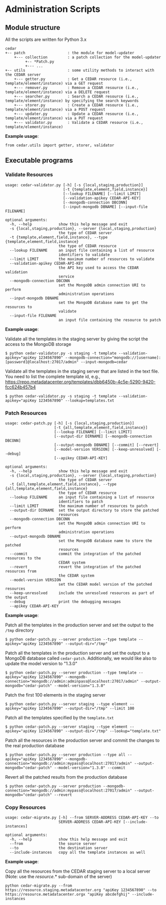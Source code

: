 # Administration Scripts

## Module structure

All the scripts are written for Python 3.x

```buildoutcfg
cedar
+-- patch                   : the module for model-updater
    +--- collection         : a patch collection for the model-updater
         +-- *Patch.py
         +--- ...
+-- utils                   : some utility methods to interact with the CEDAR server
    +--- getter.py          : Get a CEDAR resource (i.e., template/element/instance) via a GET request
    +--- remover.py         : Remove a CEDAR resource (i.e., template/element/instance) via a DELETE request
    +--- searcher.py        : Search a CEDAR resource (i.e., template/element/instance) by specifying the search keywords
    +--- storer.py          : Create a CEDAR resource (i.e., template/element/instance) via a POST request
    +--- updater.py         : Update a CEDAR resource (i.e., template/element/instance) via a PUT request
    +--- validator.py       : Validate a CEDAR resource (i.e., template/element/instance)
```

**Example usage**:
```
from cedar.utils import getter, storer, validator
```

## Executable programs

### Validate Resources

```buildoutcfg
usage: cedar-validator.py [-h] [-s {local,staging,production}]
                          [-t {template,element,field,instance}]
                          [--lookup FILENAME] [--limit LIMIT]
                          [--validation-apikey CEDAR-API-KEY]
                          [--mongodb-connection DBCONN]
                          [--input-mongodb DBNAME] [--input-file FILENAME]

optional arguments:
  -h, --help            show this help message and exit
  -s {local,staging,production}, --server {local,staging,production}
                        the type of CEDAR server
  -t {template,element,field,instance}, --type {template,element,field,instance}
                        the type of CEDAR resource
  --lookup FILENAME     an input file containing a list of resource
                        identifiers to validate
  --limit LIMIT         the maximum number of resources to validate
  --validation-apikey CEDAR-API-KEY
                        the API key used to access the CEDAR validation
                        service
  --mongodb-connection DBCONN
                        set the MongoDB admin connection URI to perform
                        administration operations
  --input-mongodb DBNAME
                        set the MongoDB database name to get the resources to
                        validate
  --input-file FILENAME
                        an input file containing the resource to patch
```

**Example usage**:

Validate all the templates in the staging server by giving the script the access to the MongoDB storage
```buildoutcfg
$ python cedar-validator.py -s staging -t template --validation-apikey="apiKey 1234567890" --mongodb-connection="mongodb://[username]:[password]@localhost:27017/admin" --input-mongodb=cedar
```

Validate all the templates in the staging server that are listed in the text file. You need to list the complete template id, e.g., https://repo.metadatacenter.org/templates/dbb6450b-4c5e-5290-9420-fcc624b457b4
```buildoutcfg
$ python cedar-validator.py -s staging -t template --validation-apikey="apiKey 1234567890" --lookup=templates.txt
```



### Patch Resources

```buildoutcfg
usage: cedar-patch.py [-h] [-s {local,staging,production}]
                      [-t {all,template,element,field,instance}]
                      [--lookup FILENAME] [--limit LIMIT]
                      [--output-dir DIRNAME] [--mongodb-connection DBCONN]
                      [--output-mongodb DBNAME] [--commit] [--revert]
                      [--model-version VERSION] [--keep-unresolved] [--debug]
                      [--apikey CEDAR-API-KEY]

optional arguments:
  -h, --help            show this help message and exit
  -s {local,staging,production}, --server {local,staging,production}
                        the type of CEDAR server
  -t {all,template,element,field,instance}, --type {all,template,element,field,instance}
                        the type of CEDAR resource
  --lookup FILENAME     an input file containing a list of resource
                        identifiers to patch
  --limit LIMIT         the maximum number of resources to patch
  --output-dir DIRNAME  set the output directory to store the patched
                        resources
  --mongodb-connection DBCONN
                        set the MongoDB admin connection URI to perform
                        administration operations
  --output-mongodb DBNAME
                        set the MongoDB database name to store the patched
                        resources
  --commit              commit the integration of the patched resources to the
                        CEDAR system
  --revert              revert the integration of the patched resources from
                        the CEDAR system
  --model-version VERSION
                        set the CEDAR model version of the patched resources
  --keep-unresolved     include the unresolved resources as part of the output
  --debug               print the debugging messages
  --apikey CEDAR-API-KEY
```

**Example usage**:

Patch all the templates in the production server and set the output to the `/tmp` directory
```buildoutcfg
$ python cedar-patch.py --server production --type template --apikey="apiKey 1234567890" --output-dir="/tmp"
```

Patch all the templates in the production server and set the output to a MongoDB database called `cedar-patch`. Additionally, we would like also to update the model version to "1.3.0"
```buildoutcfg
$ python cedar-patch.py --server production --type template --apikey="apiKey 1234567890" --mongodb-connection="mongodb://admin:adminpass@localhost:27017/admin" --output-mongodb="cedar-patch" --model-version="1.3.0" 
```

Patch the first 100 elements in the staging server
```buildoutcfg
$ python cedar-patch.py --server staging --type element --apikey="apiKey 1234567890" --output-dir="/tmp" --limit 100 
```

Patch all the templates specified by the `template.txt`
```buildoutcfg
$ python cedar-patch.py --server staging --type element --apikey="apiKey 1234567890" --output-dir="/tmp" --lookup="template.txt" 
```

Patch all the resources in the production server and commit the changes to the real production database
```buildoutcfg
$ python cedar-patch.py --server production --type all --apikey="apiKey 1234567890" --mongodb-connection="mongodb://admin:mypass@localhost:27017/admin" --output-mongodb="cedar-patch" --model-version="1.3.0" --commit
```

Revert all the patched results from the production database
```buildoutcfg
$ python cedar-patch.py --server production --mongodb-connection="mongodb://admin:mypass@localhost:27017/admin" --output-mongodb="cedar-patch" --revert
```

### Copy Resources

```buildoutcfg
usage: cedar-migrate.py [-h] --from SERVER-ADDRESS CEDAR-API-KEY --to
                        SERVER-ADDRESS CEDAR-API-KEY [--include-instances]

optional arguments:
  -h, --help            show this help message and exit
  --from                the source server
  --to                  the destination server
  --include-instances   copy all the template instances as well
```

**Example usage**:

Copy all the resources from the CEDAR staging server to a local server (Note: use the *resource.** sub-domain of the server)
```buildoutcfg
python cedar-migrate.py --from https://resource.staging.metadatacenter.org "apiKey 1234567890" --to https://resource.metadatacenter.orgx "apiKey abcdefghij" --include-instances
```
